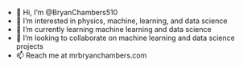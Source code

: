 - 👋 Hi, I’m @BryanChambers510
- 👀 I’m interested in physics, machine, learning, and data science
- 🌱 I’m currently learning machine learning and data science
- 💞️ I’m looking to collaborate on machine learning and data science projects
- 📫 Reach me at mrbryanchambers.com

<!---
BryanChambers510/BryanChambers510 is a ✨ special ✨ repository because its `README.md` (this file) appears on your GitHub profile.
You can click the Preview link to take a look at your changes.
--->
